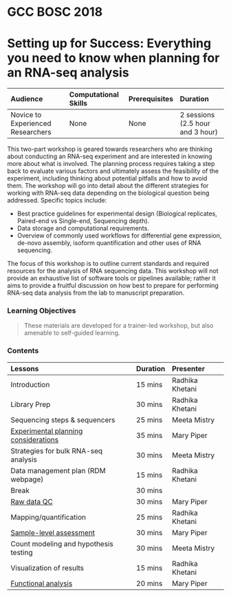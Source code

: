 # GCC BOSC 2018
# Setting up for Success: Everything you need to know when planning for an RNA-seq analysis

| Audience | Computational Skills | Prerequisites | Duration |
:----------|:----------|:----------|:----------|
| Novice to Experienced Researchers | None | None | 2 sessions (2.5 hour and 3 hour)|

This two-part workshop is geared towards researchers who are thinking about conducting an RNA-seq experiment and are interested in knowing more about what is involved. The planning process requires taking a step back to evaluate various factors and ultimately assess the feasibility of the experiment, including thinking about potential pitfalls and how to avoid them. The workshop will go into detail about the different strategies for working with RNA-seq data depending on the biological question being addressed. Specific topics include:

* Best practice guidelines for experimental design (Biological replicates, Paired-end vs Single-end, Sequencing depth).
* Data storage and computational requirements.
* Overview of commonly used workflows for differential gene expression, de-novo assembly, isoform quantification and other uses of RNA sequencing.

The focus of this workshop is to outline current standards and required resources for the analysis of RNA sequencing data. This workshop will not provide an exhaustive list of software tools or pipelines available; rather it aims to provide a fruitful discussion on how best to prepare for performing RNA-seq data analysis from the lab to manuscript preparation.

### Learning Objectives



> These materials are developed for a trainer-led workshop, but also amenable to self-guided learning.

### Contents


| Lessons            | Duration | Presenter | 
|:------------------------|:----------|:----------|
| Introduction | 15 mins | Radhika Khetani |
| Library Prep | 30 mins | Radhika Khetani |
| Sequencing steps & sequencers | 25 mins | Meeta Mistry |
| [Experimental planning considerations](https://www.dropbox.com/s/uhqzb1netlwy0wh/experimental_planning_mp.pdf?dl=1) | 35 mins | Mary Piper |
| Strategies for bulk RNA-seq analysis | 30 mins | Meeta Mistry |
| Data management plan (RDM webpage) | 15 mins | Radhika Khetani |
| Break | 30 mins |  |
| [Raw data QC](https://www.dropbox.com/s/2vpzsh8indczo8a/QC_rawdata_mp.pdf?dl=1) | 30 mins | Mary Piper |
| Mapping/quantification | 25 mins | Radhika Khetani |
| [Sample-level assessment](https://hbctraining.github.io/bGCC-BOSC-2018/lessons/sample_level_QC.html) | 30 mins | Mary Piper |
| Count modeling and hypothesis testing | 30 mins | Meeta Mistry |
| Visualization of results | 15 mins | Radhika Khetani |
| [Functional analysis](https://www.dropbox.com/s/bhxapuudk3jybxy/functional_analysis_mp.pdf?dl=1) | 20 mins | Mary Piper |
